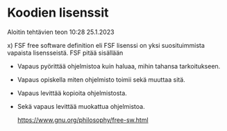 # Koodien lisenssit

Aloitin tehtävien teon 10:28 25.1.2023 

x) FSF free software definition eli FSF lisenssi on yksi suosituimmista vapaista lisensseistä.
FSF pitää sisällään 
- Vapaus pyörittää ohjelmistoa kuin haluaa, mihin tahansa tarkoitukseen.
- Vapaus opiskella miten ohjelmisto toimii sekä muuttaa sitä. 
- Vapaus levittää kopioita ohjelmistosta.
- Sekä vapaus levittää muokattua ohjelmistoa.

   https://www.gnu.org/philosophy/free-sw.html

